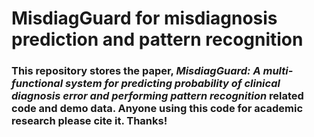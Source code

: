 # MisdiagGuard for misdiagnosis prediction and pattern recognition
### This repository stores the paper, *MisdiagGuard: A multi-functional system for predicting probability of clinical diagnosis error and performing pattern recognition* related code and demo data. Anyone using this code for academic research please cite it. Thanks!

